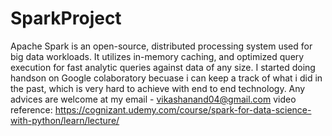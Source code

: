 # SparkProject
Apache Spark is an open-source, distributed processing system used for big data workloads. It utilizes in-memory caching, and optimized query execution for fast analytic queries against data of any size.
I started doing handson on Google colaboratory becuase i can keep a track of what i did in the past, which is very hard to achieve with end to end technology.
Any advices are welcome at my email - vikashanand04@gmail.com
video reference:
https://cognizant.udemy.com/course/spark-for-data-science-with-python/learn/lecture/
